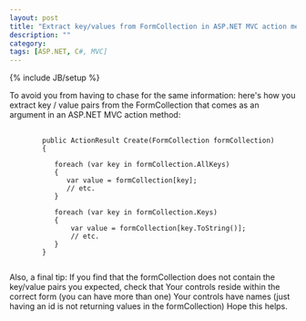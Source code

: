 ```yaml
---
layout: post
title: "Extract key/values from FormCollection in ASP.NET MVC action method"
description: ""
category: 
tags: [ASP.NET, C#, MVC]
---
```

{% include JB/setup %}

To avoid you from having to chase for the same information: here's how you extract key / value pairs from the FormCollection that comes as an argument in an ASP.NET MVC action method:

<pre>
	<code>
		public ActionResult Create(FormCollection formCollection)
		{

		   foreach (var key in formCollection.AllKeys)
		   {
		      var value = formCollection[key];
		      // etc.
		   }

		   foreach (var key in formCollection.Keys)
		   {
		       var value = formCollection[key.ToString()];
		       // etc.
		   }
		}
	</code>
</pre>

Also, a final tip: If you find that the formCollection does not contain the key/value pairs you expected, check that 
Your controls reside within the correct form (you can have more than one)
Your controls have names (just having an id is not returning values in the formCollection)
Hope this helps. 
 